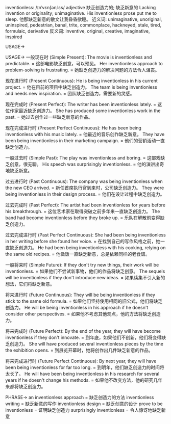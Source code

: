 inventionless: /ɪnˈvɛnʃənˌlɛs/
adjective
缺乏创造力的; 缺乏新意的
Lacking invention or originality; unimaginative.
His inventionless prose put me to sleep.  他那缺乏新意的散文让我昏昏欲睡。
近义词: unimaginative, unoriginal, uninspired, pedestrian, banal, trite, commonplace, hackneyed, stale, tired, formulaic, derivative
反义词: inventive, original, creative, imaginative, inspired

USAGE->

USAGE->
一般现在时 (Simple Present):
The movie is inventionless and predictable. = 这部电影缺乏创意，可以预见。
Her inventionless approach to problem-solving is frustrating. = 她缺乏创造力的解决问题的方法令人沮丧。

现在进行时 (Present Continuous):
He is being inventionless in his current project. = 他在目前的项目中缺乏创造力。
The team is being inventionless and needs new inspiration. = 团队缺乏创造力，需要新的灵感。

现在完成时 (Present Perfect):
The writer has been inventionless lately. =  这位作家最近缺乏创造力。
She has produced some inventionless work in the past. = 她过去创作过一些缺乏新意的作品。

现在完成进行时 (Present Perfect Continuous):
He has been being inventionless with his music lately. = 他最近的音乐创作缺乏新意。
They have been being inventionless in their marketing campaign. = 他们的营销活动一直缺乏创造力。

一般过去时 (Simple Past):
The play was inventionless and boring. = 这部戏缺乏创意，很无聊。
His speech was surprisingly inventionless. = 他的演讲出奇地缺乏新意。

过去进行时 (Past Continuous):
The company was being inventionless when the new CEO arrived. = 新任首席执行官到来时，公司缺乏创造力。
They were being inventionless in their design process. = 他们在设计过程中缺乏创造力。

过去完成时 (Past Perfect):
The artist had been inventionless for years before his breakthrough. = 这位艺术家在取得突破之前多年来一直缺乏创造力。
The band had become inventionless before they broke up. = 乐队在解散前变得缺乏创造力。

过去完成进行时 (Past Perfect Continuous):
She had been being inventionless in her writing before she found her voice. = 在找到自己的写作风格之前，她一直缺乏创造力。
He had been being inventionless with his cooking, relying on the same old recipes. = 他做饭一直缺乏新意，总是依赖同样的老食谱。

一般将来时 (Simple Future):
If they don't try new things, their work will be inventionless. = 如果他们不尝试新事物，他们的作品将缺乏创意。
The sequels will be inventionless if they don't introduce new ideas. = 如果续集不引入新的想法，它们将缺乏新意。

将来进行时 (Future Continuous):
They will be being inventionless if they stick to the same old formula. = 如果他们坚持使用相同的旧公式，他们将缺乏创造力。
He will be being inventionless in his approach if he doesn't consider other perspectives. = 如果他不考虑其他观点，他的方法将缺乏创造力。


将来完成时 (Future Perfect):
By the end of the year, they will have become inventionless if they don't innovate. = 到年底，如果他们不创新，他们将变得缺乏创造力。
She will have produced several inventionless pieces by the time the exhibition opens. = 到展览开幕时，她将创作出几件缺乏新意的作品。

将来完成进行时 (Future Perfect Continuous):
By next year, they will have been being inventionless for far too long. = 到明年，他们缺乏创造力的时间将太长了。
He will have been being inventionless in his research for several years if he doesn't change his methods. = 如果他不改变方法，他的研究几年来都将缺乏创造力。


PHRASE->
an inventionless approach = 缺乏创造力的方法
inventionless writing = 缺乏新意的写作
inventionless design = 缺乏创意的设计
prove to be inventionless = 证明缺乏创造力
surprisingly inventionless = 令人惊讶地缺乏新意
